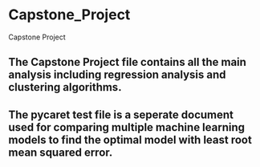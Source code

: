 # Capstone_Project
Capstone Project
## The Capstone Project file contains all the main analysis including regression analysis and clustering algorithms. 
## The pycaret test file is a seperate document used for comparing multiple machine learning models to find the optimal model with least root mean squared error. 
